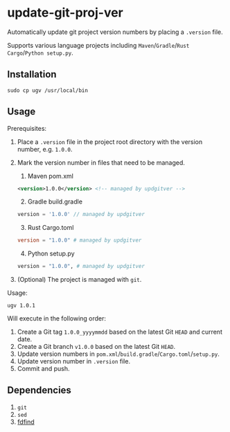 # update-git-proj-ver

Automatically update git project version numbers by placing a `.version` file.

Supports various language projects including `Maven`/`Gradle`/`Rust Cargo`/`Python setup.py`.

## Installation

```console
sudo cp ugv /usr/local/bin
```

## Usage

Prerequisites:

1. Place a `.version` file in the project root directory with the version number, e.g. `1.0.0`.
2. Mark the version number in files that need to be managed.

    1. Maven pom.xml

    ```xml
    <version>1.0.0</version> <!-- managed by updgitver -->
    ```

    2. Gradle build.gradle

    ```groovy
    version = '1.0.0' // managed by updgitver
    ```

    3. Rust Cargo.toml

    ```toml
    version = "1.0.0" # managed by updgitver
    ```

    4. Python setup.py

    ```python
    version = "1.0.0", # managed by updgitver
    ```

3. (Optional) The project is managed with `git`.

Usage:

```console
ugv 1.0.1
```

Will execute in the following order:

1. Create a Git tag `1.0.0_yyyymmdd` based on the latest Git `HEAD` and current date.
2. Create a Git branch `v1.0.0` based on the latest Git `HEAD`.
3. Update version numbers in `pom.xml`/`build.gradle`/`Cargo.toml`/`setup.py`.
4. Update version number in `.version` file.
5. Commit and push.

## Dependencies

1. `git`
2. `sed`
3. [fdfind](https://github.com/sharkdp/fd)
